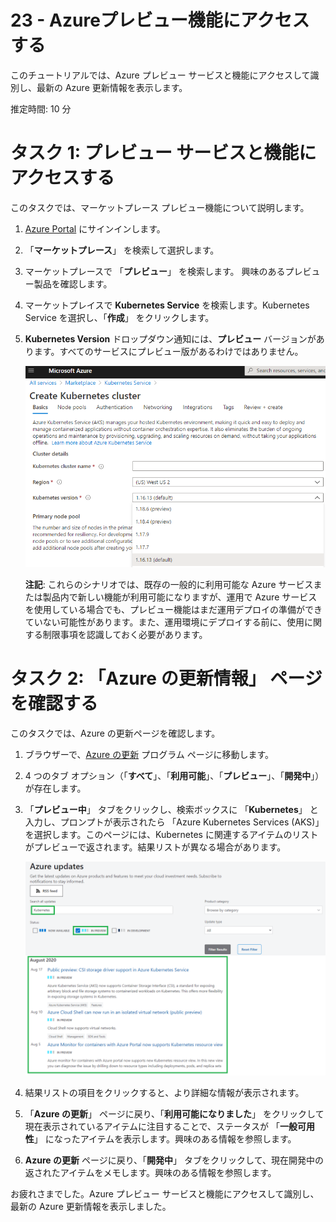 ﻿---
wts:
    title: '23 - Azureプレビュー機能にアクセスする'
    module: 'モジュール 04 - Azure の価格体系とサポート'
---

# 23 - Azureプレビュー機能にアクセスする

このチュートリアルでは、Azure プレビュー サービスと機能にアクセスして識別し、最新の Azure 更新情報を表示します。

推定時間: 10 分

# タスク 1: プレビュー サービスと機能にアクセスする

このタスクでは、マーケットプレース プレビュー機能について説明します。 

1. [Azure Portal](https://portal.azure.com) にサインインします。

2. 「**マーケットプレース**」 を検索して選択します。 

3. マーケットプレースで 「**プレビュー**」 を検索します。  興味のあるプレビュー製品を確認します。 

4. マーケットプレイスで **Kubernetes Service** を検索します。Kubernetes Service を選択し、「**作成**」 をクリックします。

5. **Kubernetes Version** ドロップダウン通知には、**プレビュー** バージョンがあります。すべてのサービスにプレビュー版があるわけではありません。 

    ![「Kubernetes サービスの作成」 ボタンが強調表示された 「Azure Kubernetes Services」 ウィンドウのスクリーンショット。](../images/2301.png)

    **注記**: これらのシナリオでは、既存の一般的に利用可能な Azure サービスまたは製品内で新しい機能が利用可能になりますが、運用で Azure サービスを使用している場合でも、プレビュー機能はまだ運用デプロイの準備ができていない可能性があります。また、運用環境にデプロイする前に、使用に関する制限事項を認識しておく必要があります。

# タスク 2: 「Azure の更新情報」 ページを確認する

このタスクでは、Azure の更新ページを確認します。

1. ブラウザーで、[Azure の更新](https://azure.microsoft.com/ja-jp/updates/) プログラム ページに移動します。  

2. 4 つのタブ オプション（「**すべて**」、「**利用可能**」、「**プレビュー**」、「**開発中**」）が存在します。

3. 「**プレビュー中**」 タブをクリックし、検索ボックスに 「**Kubernetes**」 と入力し、プロンプトが表示されたら 「Azure Kubernetes Services (AKS)」 を選択します。このページには、Kubernetes に関連するアイテムのリストがプレビューで返されます。結果リストが異なる場合があります。 

    ![Kubernetes とプレビュー中に関連する詳細を含む Azure 更新ページのスクリーンショットが返されました。](../images/2302.png)

4. 結果リストの項目をクリックすると、より詳細な情報が表示されます。 

5. 「**Azure の更新**」 ページに戻り、「**利用可能になりました**」 をクリックして現在表示されているアイテムに注目することで、ステータスが 「**一般可用性**」 になったアイテムを表示します。興味のある情報を参照します。

6. **Azure の更新** ページに戻り、「**開発中**」 タブをクリックして、現在開発中の返されたアイテムをメモします。興味のある情報を参照します。


お疲れさまでした。Azure プレビュー サービスと機能にアクセスして識別し、最新の Azure 更新情報を表示しました。

